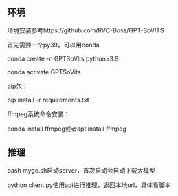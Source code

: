 
## 环境

环境安装参考https://github.com/RVC-Boss/GPT-SoVITS

首先需要一个py39，可以用conda

conda create -n GPTSoVits python=3.9

conda activate GPTSoVits

pip包：

pip install -r requirements.txt

ffmpeg系统命令安装：

conda install ffmpeg或者apt install ffmpeg

## 推理

bash mygo.sh启动server，首次启动会自动下载大模型

python client.py使用api进行推理，返回本地url，具体看脚本
